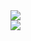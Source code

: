 <picture>
  <source
    srcset="https://github-readme-stats.vercel.app/api?username=karjov&include_all_comits=true&show_icons=true&theme=dark&rank_icon=github"
    media="(prefers-color-scheme: dark)"/>
  <source
    srcset="https://github-readme-stats.vercel.app/api?username=karjov&include_all_comits=true&show_icons=true&theme=dark&rank_icon=github"
    media="(prefers-color-scheme: light), (prefers-color-scheme: no-preference)"/>
  <img src="https://github-readme-stats.vercel.app/api?username=kajov&include_all_comits=true&show_icons=true&theme=dark&rank_icon=github"/>
</picture>
<br>
<picture>
  <source
    srcset="https://github-readme-stats.vercel.app/api/wakatime?username=kajov&theme=dark&layout=compact"
    media="(prefers-color-scheme: dark)"/>
  <source
    srcset="https://github-readme-stats.vercel.app/api/wakatime?username=kajov&theme=dark&layout=compact"
    media="(prefers-color-scheme: light), (prefers-color-scheme: no-preference)"/>
  <img src="https://github-readme-stats.vercel.app/api/wakatime?username=kajov&theme=dark&layout=compact"/>
</picture>
